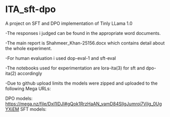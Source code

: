 # ITA_sft-dpo
A project on SFT and DPO implementation of Tinly LLama 1.0

-The responses i judged can be found in the appropriate word documents.

-The main report is Shahmeer_Khan-25156.docx which contains detail about the whole experiment.

-For human evaluation i used dop-eval-1 and sft-eval

-The notebooks used for experimentation are lora-ita(3) for sft and dpo-ita(2) accordingly

-Due to github upload limits the models were zipped and uploaded to the following Mega URLs:

DPO models: https://mega.nz/file/DxI1lDJI#gQok1RrzHaAN_vamD84SllgJumroj7Vilg_0UgYXiEM
SFT models: 
